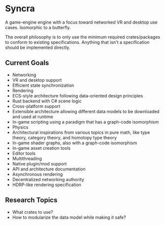 # Syncra

A game-engine engine with a focus toward networked VR and desktop use cases. Isomorphic to a butterfly.

The overall philosophy is to only use the minimum required crates/packages to conform to existing specifications. Anything that isn't a specification should be implemented directly.

## Current Goals

- Networking
- VR and desktop support
- Efficient state synchronization
- Rendering
- ECS-style architecture following data-oriented design principles
- Rust backend with C# scene logic
- Cross-platform support
- Extensible architecture allowing different data models to be downloaded and used at runtime
- In-game scripting using a paradigm that has a graph-code isomorphism
- Physics
- Architectural inspirations from various topics in pure math, like type theory, category theory, and homotopy type theory
- In-game shader graphs, also with a graph-code isomorphism
- In-game asset creation tools
- Editor tools
- Multithreading
- Native plugin/mod support
- API and architecture documentation
- Asynchronous rendering
- Decentralized networking authority
- HDRP-like rendering specification

## Research Topics

- What crates to use?
- How to modularize the data model while making it safe?
